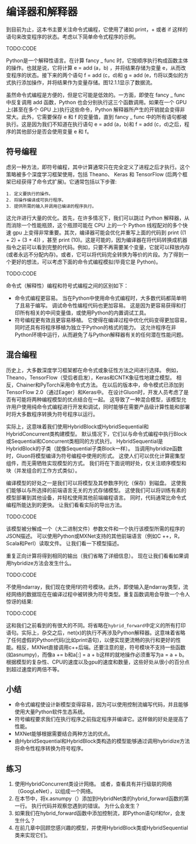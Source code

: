 

<!--
 * @version:
 * @Author:  StevenJokes https://github.com/StevenJokes
 * @Date: 2020-07-13 17:06:51
 * @LastEditors:  StevenJokes https://github.com/StevenJokes
 * @LastEditTime: 2020-07-13 17:19:23
 * @Description:
 * @TODO::
 * @Reference:
-->

# 编译器和解释器

到目前为止，这本书主要关注命令式编程，它使用了诸如 print，+ 或者 if 这样的语句来改变程序的状态。考虑以下简单命令式程序的示例。

TODO:CODE

Python是一个解释性语言。在计算 fancy _ func 时，它按顺序执行构成函数主体的操作。也就是说，它将计算 e = add (a，b) ，并将结果存储为变量 e，从而改变程序的状态。接下来的两个语句 f = add (c，d)和 g = add (e，f)将以类似的方式执行添加操作，并将结果作为变量存储。图12.1.1显示了数据流。

虽然命令式编程是方便的，但是它可能是低效的。一方面，即使在 fancy _ func 中反复调用 add 函数，Python 也会分别执行这三个函数调用。如果在一个 GPU 上(甚至在多个 GPU 上)执行这些命令，Python 解释器所产生的开销就会变得非常大。此外，它需要保存 e 和 f 的变量值，直到 fancy _ func 中的所有语句都被执行。这是因为我们不知道在执行语句 e = add (a，b)和 f = add (c，d)之后，程序的其他部分是否会使用变量 e 和 f。

## 符号编程

虑另一种方法，即符号编程，其中计算通常只在完全定义了进程之后才执行。这个策略被多个深度学习框架使用，包括 Theano、 Keras 和 TensorFlow (后两个框架已经获得了命令式扩展)。它通常包括以下步骤:

    1. 定义要执行的操作。
    2. 将操作编译成可执行程序。
    3. 提供所需的输入并调用已编译的程序执行。

这允许进行大量的优化。首先，在许多情况下，我们可以跳过 Python 解释器，从而消除一个性能瓶颈，这个瓶颈可能在 CPU 上的一个 Python 线程配对的多个快速 gpu 上变得非常重要。其次，编译器可能会优化并重写上面的代码到 print ((1 + 2) + (3 + 4)) ，甚至 print (10)。这是可能的，因为编译器在将代码转换成机器指令之前可以看到完整的代码。例如，只要不再需要某个变量，它就可以释放内存(或者永远不分配内存)。或者，它可以将代码完全转换为等价的片段。为了得到一个更好的想法，可以考虑下面的命令式编程模拟(毕竟它是 Python)。

TODO:CODE

命令式（解释性）编程和符号式编程之间的区别如下：

* 命令式编程更容易。 当在Python中使用命令式编程时，大多数代码都简单明了且易于编写。 调试命令性编程代码也更加容易。 这是因为更容易获得和打印所有相关的中间变量值，或使用Python的内置调试工具。
* 符号编程更有效且更容易移植。 它使得在编译过程中优化代码变得更加容易，同时还具有将程序移植为独立于Python的格式的能力。 这允许程序在非Python环境中运行，从而避免了与Python解释器有关的任何潜在性能问题。

## 混合编程

历史上，大多数深度学习框架都在命令式或象征性方法之间进行选择。 例如，Theano，TensorFlow（受后者启发），Keras和CNTK象征性地建立模型。 相反，Chainer和PyTorch采用命令式方法。 在以后的版本中，命令模式已添加到TensorFlow 2.0（通过Eager）和Keras中。 在设计Gluon时，开发人员考虑了是否有可能将两种编程模型的优点结合在一起。 这导致了一种混合模型，该模型允许用户使用纯命令式编程进行开发和调试，同时能够在需要产品级计算性能和部署时将大多数程序转换为符号程序以运行。

实际上，这意味着我们使用HybridBlock或HybridSequential和HybridConcurrent类构建模型。 默认情况下，它们以与命令式编程中执行Block或Sequential和Concurrent类相同的方式执行。 HybridSequential是HybridBlock的子类（就像Sequential子类Block一样）。 当调用hybridize函数时，Gluon将模型编译为符号编程中使用的形式。 这使人们可以优化计算密集型组件，而无需牺牲实现模型的方式。 我们将在下面说明好处，仅关注顺序模型和块（并发组合的工作方式类似）。

编译模型的好处之一是我们可以将模型及其参数序列化（保存）到磁盘。 这使我们能够以与所选择的前端语言无关的方式存储模型。 这使我们可以将训练有素的模型部署到其他设备，并轻松使用其他前端编程语言。 同时，代码通常比命令式编程所能达到的更快。 让我们看看实际的导出方法。

TODO:CODE

该模型被分解成一个（大二进制文件）参数文件和一个执行该模型所需的程序的JSON描述。 可以使用Python或MXNet支持的其他前端语言（例如C ++，R，Scala和Perl）读取文件。 让我们看一下模型描述。

重复正向计算将得到相同的输出（我们省略了详细信息）。 现在让我们看看如果调用hybridize方法会发生什么。

TODO:CODE

不使用ndarray，我们现在使用f的符号模块。此外，即使输入是ndarray类型，流经网络的数据现在在编译过程中被转换为符号类型。重复函数调用会导致一个令人惊讶的结果:

TODO:CODE

这和我们之前看到的有很大的不同。将省略在`hybrid_forward`中定义的所有打印语句。实际上，杂交之后，net(x)的执行不再涉及Python解释器。这意味着省略了任何虚假的Python代码(比如print语句)，以便实现更流畅的执行和更好的性能。相反，MXNet直接调用c++后端。还要注意的是，符号模块不支持一些函数(如asnumpy)，而像a += b和a[:] = a + b这样的就地操作必须重写为a = a + b。根据模型的复杂性、CPU的速度以及gpu的速度和数量，这些好处从很小的百分点到超过速度的两倍不等。

## 小结

* 命令式编程使设计新模型变得容易，因为可以使用控制流编写代码，并且能够使用大量Python软件生态系统。
* 符号编程要求我们在执行程序之前指定程序并编译它。这样做的好处是提高了性能。
* MXNet能够根据需要结合两种方法的优点。
* 由HybridSequential和HybridBlock类构造的模型能够通过调用hybridize方法将命令性程序转换为符号程序。

## 练习

1. 使用HybridConcurrent类设计网络。 或者，查看具有并行级联的网络（GoogLeNet），以组成一个网络。
2. 在本节中，将x.asnumpy（）添加到HybridNet类的hybrid_forward函数的第一行。 执行代码并观察您遇到的错误。 为什么会发生？
3. 如果我们在hybrid_forward函数中添加控制流，即Python语句if和for，会发生什么？
4. 在前几章中回顾您感兴趣的模型，并使用HybridBlock类或HybridSequential类来实现它们。
